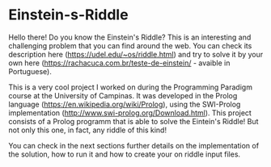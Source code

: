 # Einstein-s-Riddle

Hello there! Do you know the Einstein's Riddle? This is an interesting and challenging problem that you can find around the web. You can check its description here (https://udel.edu/~os/riddle.html) and try to solve it by your own here (https://rachacuca.com.br/teste-de-einstein/ - avaible in Portuguese).

This is a very cool project I worked on during the Programming Paradigm course at the University of Campinas. It was developed in the Prolog language (https://en.wikipedia.org/wiki/Prolog), using the SWI-Prolog implementation (http://www.swi-prolog.org/Download.html). This project consists of a Prolog programm that is able to solve the Eintein's Riddle! But not only this one, in fact, any riddle of this kind!

You can check in the next sections further details on the implementation of the solution, how to run it and how to create your on riddle input files. 

